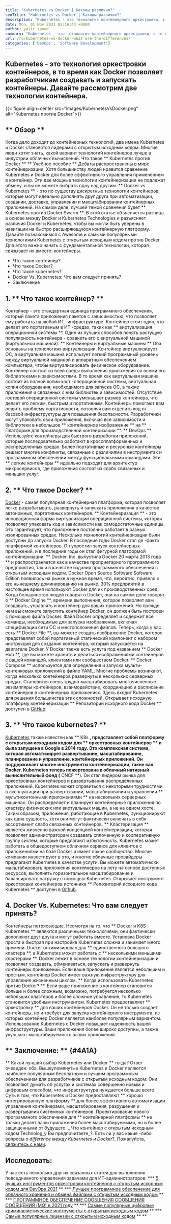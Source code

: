 ```yaml
---
title: "Kubernetes vs Docker | Каковы различия?" 
seoTitle: "Kubernetes vs Docker | Каковы различия?" 
description: "Kubernetes - это технология контейнерного оркестровки, в то время как Docker - это технология для создания и управления контейнерами. Давайте рассмотрим Kubernetes против Docker." 
date: Mon, 01 Nov 2021 01:16:43 +0000
author: yasir saeed
summary: "Kubernetes - это технология контейнерного оркестровки, в то время как Docker позволяет разработчикам создавать и запускать контейнеры. Давайте рассмотрим две технологии контейнера." 
url: /ru/kubernetes-vs-docker-what-are-the-differences/
categories: ['DevOps', 'Software Development']
---
```


## Kubernetes - это технология оркестровки контейнеров, в то время как Docker позволяет разработчикам создавать и запускать контейнеры. Давайте рассмотрим две технологии контейнера.

{{< figure align=center src="images/KubernetesVsDocker.png" alt="Kubernetes против Docker">}}


## ** Обзор **
Когда дело доходит до контейнерных технологий, два имена Kubernetes и Docker становятся лидерами с открытым исходным кодом. Многие люди хотят знать, какой вариант технологий контейнеров лучше в индустрии облачных вычислений. Что такое ** Kubernetes против Docker ** ** Учебное пособие ** Дебаты распространены в мире контейнеризации. Хотя большинству людей нравится сравнение Kubernetes и Docker для более эффективного управления применением в контейнер. Эти две мощные технологии контейнеризации не подлежат обмену, и вы не можете выбрать одну над другим. ** Docker vs Kubernetes ** - это по существу дискретные технологии контейнеров, которые могут идеально дополнять друг друга при автоматизации, создании, доставке, управлении и масштабировании контейнерных приложений. На самом деле, лучшей темой сравнения будет ** Kubernetes против Docker Swarm **.
В этой статье объясняется разница в основе между Docker и Kubernetes Technologies и разъясняет различия Docker и Kubernetes, чтобы вы могли быть уверены в навигации на быстро расширяющуюся контейнерную платформу. Давайте познакомимся с Awesome и самыми популярными технологиями Kubernetes с открытым исходным кодом против Docker. Для этого важно начать с фундаментальной технологии, которая связывает их вместе: контейнеры.
  * Что такое контейнер?
  * Что такое Docker?
  * Что такое kubernetes?
  * Docker Vs. Kubernetes: Что вам следует принять?
  * Заключение

## 1. ** Что такое контейнер? **
Контейнер - это стандартная единица программного обеспечения, который пакета приложения пакетов с зависимостью, что позволяет ему работать на любой ИТ -инфраструктуре. Контейнер стоит один, что делает его портативным в ИТ -средах, таких как ** виртуализация операционной системы **. Один из лучших способов понять растущую популярность контейнера - сравнить его с виртуальной машиной (виртуальной машиной). ** Контейнеры и виртуальные машины ** Оба основаны на технологиях виртуализации. Контейнер виртуализирует ОС, а виртуальная машина использует легкий программный уровень между виртуальной машиной и аппаратным обеспечением компьютера, чтобы виртуализировать физическое оборудование.
Контейнер состоит из всей среды выполнения приложения со всеми его библиотеками и зависимостями. В то время как виртуальная машина состоит из полной копии хост -операционной системы, виртуальная копия оборудования, необходимого для запуска ОС, а также приложения и связанных с ним библиотек и зависимостей. Отсутствие гостевой операционной системы уменьшает размер контейнера, что делает его легким, быстрым и портативным. Контейнеры помогают вам решить проблему портативности, позволяя вам отделить код от базовой инфраструктуры для повышения безопасности. Разработчики могут упаковать свои приложения, включая все зависимости и библиотеки в небольшое ** контейнерное изображение ** на ** Платформе для производственной контейризации **.
** DevOps ** Используйте контейнеры для быстрого разработки приложений, которые последовательно работают в кроссплатформенных и распределенных средах. Более портативные и ресурсные контейнеры решают многие конфликты, связанные с различиями в инструментах и ​​программном обеспечении между функциональными командами. Эти ** легкие контейнеры ** идеально подходят для архитектур микросервисов, где приложения состоят из слабо связанных и меньших услуг.

## 2. ** Что такое Docker? **
[Docker][1] - самая популярная контейнерная платформа, которая позволяет легко разрабатывать, развернуть и запускать приложения в качестве автономных, портативных контейнеров. ** Контейнеризация ** - это инновационная форма виртуализации операционной системы, которая позволяет упаковать код и зависимости как самодостаточные единицы. Это гарантирует, что приложение постоянно работает в разных изолированных средах. Несколько технологий контейнеризации были доступны до запуска Docker. В последние годы Docker стал де -факто платформой контейнеров. Он упростил запуск контейнерных приложений, и в последние годы он стал фигурной платформой контейнеризации.
** Docker, Inc. выпустила Docker 20 марта 2013 года ** и распространяется как в качестве проприетарного программного предприятия, так и в качестве издания программного обеспечения с открытым исходным кодом. Docker Open Source Software Software Edition появилось на рынке в нужное время, что, вероятно, привело к его нынешнему доминированию на рынке. 30% предприятий в настоящее время используют Docker для их производственных сред.
Когда большинство людей говорят о Docker, они на самом деле говорят о ** Docker Engine **, времени выполнения, которое позволяет вам создавать, управлять и контейнер для ваших приложений. Но прежде чем вы сможете запустить контейнер Docker, он должен быть построен с помощью файла Docker. Файл Docker определяет и содержит все команды, необходимые для запуска изображения, включая спецификации сети ОС и местоположения файлов. Теперь, когда у вас есть ** Docker File **, вы можете создать изображение Docker, которое представляет собой портативный статический компонент с набором инструкций для создания контейнера, который запускается на двигателе Docker. У Docker также есть услуга под названием ** Docker Hub **, где вы можете хранить и делиться изображениями контейнеров с вашей командой, клиентами или сообществом Docker. ** Docker Compose ** используется для определения и запуска мульти-контенковых приложений в файле YAML.
Многие проблемы возникают, когда несколько контейнеров развернуты в нескольких серверных средах. Становится очень трудно масштабировать многочисленные экземпляры контейнеров, взаимодействие, координацию и расписание контейнеров в контейнерных приложениях. Здесь входит Kubernetes для решения большинства этих сложностей. Открывает исходную платформу контейнеризации ** Репозиторий исходного кода Docker ** доступен в [GitHub][2].

## 3. ** Что такое kubernetes? **
[Kubernetes][3] также известен как ** K8s **, представляет собой платформу с открытым исходным кодом для ** оркестровных контейнеров ** и была запущена в Google в 2014 году. Это комплексная система, которая автоматизирует развертывание, масштабирование, планирование и управление. контейнерных приложений. Он поддерживает многие инструменты контейнеризации, такие как Docker. Kubernetes теперь пожертвована в облачный нативный вычислительный фонд (** CNCF **). Он стал лидером рынка для оркестровных контейнеров и развертывания распределенных приложений.
Kubernetes может справиться с некоторыми трудностями в эксплуатации при развертывании, масштабировании и управлении ** мультиконтонными приложениями ** на нескольких серверных машинах. Он распределяет и планирует контейнерные приложения по кластеру физических или виртуальных машин, а не на одном хосте. Таким образом, приложения, работающие в Kubernetes, функционируют как одна сущность, хотя они могут фактически включать в себя ассортимент слабо связанных контейнеров. ** Кластеризация ** является жизненно важной концепцией контейнеризации, которая позволяет администраторам создавать сплоченную и кооперативную группу систем, которые предлагают избыточность.
Kubernetes может работать в общедоступном облачном сервисе для клиентов с приложениями на базе Docker и имеет яркое сообщество. Многие компании инвестируют в это, и многие облачные провайдеры предлагают Kubernetes в качестве услуги. Вы можете автоматически масштабировать приложения контейнеров на лету на основе доступных ресурсов, выполнять горизонтальное масштабирование и балансировать нагрузку с помощью Kubernetes. Открывает инструмент оркестровки контейнеров источника ** Репозиторий исходного кода Kubernetes ** доступен в [Github][4].

## 4. Docker Vs. Kubernetes: Что вам следует принять?
Контейнеры потрясающие. Несмотря на то, что ** Docker и K8S Kubernetes ** являются различными технологиями, они фактически дополняют друг друга и могут работать вместе. Установка Docker проста и быстрая при настройке Kubernetes сложна и занимает много времени. Docker оптимизирован для ** единственного большого кластера **, а Kubernetes может работать с ** несколькими меньшими кластерами **. Docker лежит в основе технологии контейнеризации и позволяет создавать, обмениваться, запускать и развернуть контейнеры приложений. Если ваше приложение является небольшим и простым, контейнер Docker имеет важную инфраструктуру для управления жизненным циклом.
** Когда использовать Kubernetes против Docker? **. Если ваше приложение в контейнер становится больше и более сложным, возможно, потребуется несколько небольших кластеров и более сложное управление, то Kubernetes становится удобным инструментом. Kubernetes предоставляет ** оркестровку ** для ваших контейнеров Docker. Он не только создает контейнеры, но и требует для запуска контейнерного инструмента, из которых контейнер Docker является наиболее популярным вариантом. Использование Kubernetes с Docker повышает надежность вашей инфраструктуры. Ваши приложения более широко доступны, а также улучшают масштабируемость ваших приложений.

## ** Заключение: ** {#4A1A}
** Какой лучший выбор Kubernetes или Docker ** тогда? Ответ очевиден: оба. Вышеупомянутые Kubernetes и Docker являются наиболее популярным бесплатным и лучшим программным обеспечением для разработчиков с открытым исходным кодом. Они позволяют думать об услугах и системах совершенно новым и цифровым способом, что инфраструктура нуждается больше всего. Суть в том, что Kubernetes и Docker предоставляют ** хорошо интегрированную платформу ** для более эффективного автоматизации управления контейнерами, масштабирования, разрушения и развертывания системных контейнеров. Проектирование нового программного обеспечения для ** контейнерной платформы ** не только делает ваши приложения более масштабируемыми, но и более защищенными от будущего.
_ Что контейнер с открытым исходным кодом Technolog_y Вы предпочитаете_?. Есть ли у вас какие -либо вопросы о _difference между Kubernetes и Docker_?, Пожалуйста, [свяжитесь с нами][5].

## Исследовать:
У нас есть несколько других связанных статей для выполнения повседневного управления задачами для ИТ-администраторов:
  *** [5 лучших инструментов оркестровки контейнеров с открытым исходным кодом для DevOps 2021][6] **
  *** [Лучшее программное обеспечение для облачного хранения и обмена файлами с открытым исходным кодом][7] **
  *** [ПРОГРАММНОЕ ОБЕСПЕЧЕНИЕ СООБЩЕНИЯ СООБЩЕНИЯ СООБЩЕНИЯ (MQ) в 2021 году][8] **
  *** [Самые популярные цифровые криминалистические инструменты с открытым исходным кодом][9] **
  *** [Самые популярные лицензии с открытым исходным кодом][10] ** **

  
[1]: https://www.docker.com/
[2]: https://github.com/docker
[3]: https://kubernetes.io/
[4]: https://github.com/kubernetes/kubernetes
[5]: mailto:yasir.saeed@aspose.com
[6]: https://blog.containerize.com/devops/top-5-open-source-container-orchestration-tools-for-devops-in-2021/
[7]: https://products.containerize.com/backup-and-sync/
[8]: https://blog.containerize.com/message-queue-software/top-5-open-source-message-queue-software-in-2021/
[9]: https://blog.containerize.com/digital-forensic-tools/top-5-open-source-digital-forensic-tools-in-2021/
[10]: https://blog.containerize.com/licenses-standards/top-5-most-popular-osi-approved-open-source-licenses-of-2021/
